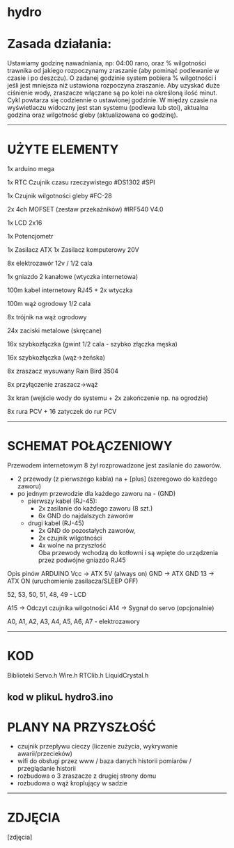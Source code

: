 # hydro
# Zasada działania: 
Ustawiamy godzinę nawadniania, np: 04:00 rano, oraz % wilgotności trawnika od jakiego rozpoczynamy zraszanie (aby pominąć podlewanie w czasie i po deszczu). O zadanej godzinie system pobiera % wilgotności i jeśli jest mniejsza niż ustawiona rozpoczyna zraszanie. Aby uzyskać duże ciśnienie wody, zraszacze włączane są po kolei na określoną ilość minut. Cykl powtarza się codziennie o ustawionej godzinie. W między czasie na wyświetlaczu widoczny jest stan systemu (podlewa lub stoi), aktualna godzina oraz wilgotność gleby (aktualizowana co godzinę). 

--------------------------------------------------------------------------------------------------------------------------
# UŻYTE ELEMENTY 
1x arduino mega 

1x RTC Czujnik czasu rzeczywistego #DS1302 #SPI

1x Czujnik wilgotności gleby #FC-28

2x 4ch MOFSET (zestaw przekaźników) #IRF540 V4.0 

1x LCD  2x16

1x Potencjometr 

1x Zasilacz ATX 
1x Zasilacz komputerowy 20V 


8x elektrozawór 12v  / 1/2 cala 

1x gniazdo 2 kanałowe (wtyczka internetowa) 

100m kabel internetowy RJ45 + 2x wtyczka 

100m wąż ogrodowy 1/2 cala 

8x trójnik na wąż ogrodowy 

24x zaciski metalowe (skręcane)

16x szybkozłączka (gwint 1/2 cala - szybko złączka męska) 

16x szybkozłączka (wąż->żeńska)


8x zraszacz wysuwany Rain Bird 3504 

8x przyłączenie zraszacz->wąż 


3x kran (wejście wody do systemu + 2x zakończenie np. na ogrodzie) 

8x rura PCV + 16 zatyczek do rur PCV 

--------------------------------------------------------------------------------------------------------------------------
# SCHEMAT POŁĄCZENIOWY 
Przewodem internetowym 8 żył rozprowadzone jest zasilanie do zaworów. 
- 2 przewody (z pierwszego kabla) na + [plus] (szeregowo do każdego zaworu) 
- po jednym przewodzie dla każdego zaworu na - (GND) 
     - pierwszy kabel (RJ-45): 
          - 2x zasilanie do każdego zaworu (8 szt.) 
          - 6x GND do najdalszych zaworów
     - drugi kabel (RJ-45)
          - 2x GND do pozostałych zaworów, 
          - 2x czujnik wilgotności
          - 4x wolne na przyszłość  
Oba przewody wchodzą do kotłowni i są wpięte do urządzenia przez podwójne gniazdo RJ45 

Opis pinów ARDUINO 
Vcc -> ATX 5V (always on)
GND -> ATX GND 
13  -> ATX ON (uruchomienie zasilacza/SLEEP OFF) 

52, 53, 50, 51, 48, 49 - LCD 

A15 -> Odczyt czujnika wilgotności 
A14 -> Sygnał do servo (opcjonalnie)  

A0, A1, A2, A3, A4, A5, A6, A7 - elektrozawory 

--------------------------------------------------------------------------------------------------------------------------
# KOD
Biblioteki 
  Servo.h
  Wire.h
  RTClib.h
  LiquidCrystal.h

kod w plikuL hydro3.ino 
--------------------------------------------------------------------------------------------------------------------------
# PLANY NA PRZYSZŁOŚĆ
 - czujnik przepływu cieczy (liczenie zużycia, wykrywanie awarii/przecieków) 
 - wifi do obsługi przez www / baza danych historii pomiarów / przeglądanie historii 
 - rozbudowa o 3 zraszacze z drugiej strony domu
 - rozbudowa o wąż kroplujący w sadzie 

--------------------------------------------------------------------------------------------------------------------------
# ZDJĘCIA 
[zdjęcia]
